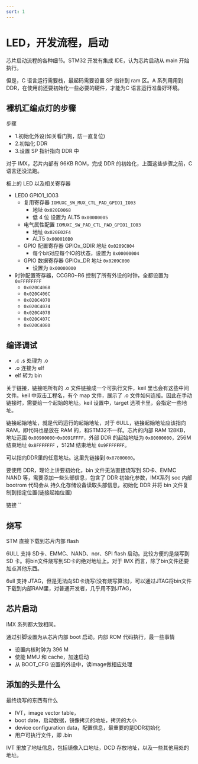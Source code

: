 ```yaml
---
sort: 1
---
```

# LED，开发流程，启动


芯片启动流程的各种细节。STM32 开发有集成 IDE，认为芯片启动从 main 开始执行。

但是，C 语言运行需要栈，最起码需要设置 SP 指针到 ram 区。A 系列用用到 DDR，在使用前还要初始化一些必要的硬件，才能为C 语言运行准备好环境。

## 裸机汇编点灯的步骤

步骤
- 1.初始化外设(如关看门狗，防一直复位)
- 2.初始化 DDR
- 3.设置 SP 指针指向 DDR 中


对于 IMX，芯片内部有 96KB ROM，完成 DDR 的初始化，上面这些步骤之前，C 语言还没法跑。


板上的 LED 以及相关寄存器
- LED0 GPIO1_IO03
  - 复用寄存器 `IOMUXC_SW_MUX_CTL_PAD_GPIO1_IO03`  
    - 地址 `0x020E0068`
    - 低 4 位 设置为 ALT5 `0x00000005`
  - 电气属性配置 `IOMUXC_SW_PAD_CTL_PAD_GPIO1_IO03`
    - 地址 `0x020E02F4`
    - ALT5 `0x000010B0` 
  - GPIO 配置寄存器 GPIOx_GDIR 地址 `0x0209C004`
    - 每个bit对应每个IO的状态，设置为 `0x00000004`
  - GPIO 数据寄存器 GPIOx_DR 地址 `0x0209C000`
    - 设置为 `0x00000000`
- 时钟配置寄存器，CCGR0~R6 控制了所有外设的时钟，全都设置为 `0xFFFFFFFF`
  - `0x020C4068`
  - `0x020C406C`
  - `0x020C4070`
  - `0x020C4074`
  - `0x020C4078`
  - `0x020C407C`
  - `0x020C4080`


## 编译调试

- .c .s 处理为 .o
- .o 连接为 elf
- elf 转为 bin

关于链接，链接吧所有的 .o 文件链接成一个可执行文件，keil 里也会有这些中间文件。keil 中双击工程名，有个 map 文件，展示了 .o 文件如何连接。因此在手动链接时，需要给一个起始的地址。keil 设置中，target 选项卡里，会指定一些地址。

链接起始地址，就是代码运行的起始地址，对于 6ULL，链接起始地址应该指向RAM，即代码也是放在 RAM 的，和STM32不一样。芯片的内部 RAM 128KB，地址范围 `0x00900000`-`0x0091FFFF`，外部 DDR 的起始地址为 `0x80000000`，256M 结束地址 `0x8FFFFFFF` ，512M 结束地址 `0x9FFFFFFF`。


可以指向DDR里的任意地址。这里先链接到 `0x87800000`。

要使用 DDR，理论上讲要初始化，bin 文件无法直接烧写到 SD卡、EMMC NAND 等，需要添加一些头部信息，包含了 DDR 初始化参数，IMX系列 soc 内部 bootrom 代码会从 持久化存储设备读取头部信息，初始化 DDR 并将 bin 文件复制到指定位置(链接起始位置)

链接 ``


## 烧写

STM 直接下载到芯片内部 flash

6ULL 支持 SD卡、EMMC、NAND、nor、SPI flash 启动。比较方便的是烧写到 SD 卡。将bin文件烧写到SD卡的绝对地址上。对于 IMX 而言，除了bin文件还要加点其他东西。


6ull 支持 JTAG，但是无法向SD卡烧写(没有烧写算法)，可以通过JTAG将bin文件下载到内部RAM里，对普通开发者，几乎用不到JTAG，

## 芯片启动

IMX 系列都大致相同。

通过引脚设置为从芯片内部 boot 启动。内部 ROM 代码执行，最一些事情
- 设置内核时钟为 396 M
- 使能 MMU 和 cache，加速启动
- 从 BOOT_CFG 设置的外设中，读image做相应处理


## 添加的头是什么

最终烧写的东西有什么
- IVT，image vector table，
- boot date，启动数据，镜像拷贝的地址，拷贝的大小
- device configuration data，配置信息，最重要的是DDR初始化
- 用户可执行文件，即 .bin


IVT 里放了地址信息，包括镜像入口地址，DCD 存放地址，以及一些其他用处的地址。




